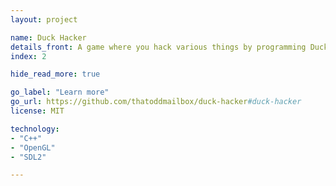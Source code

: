 ```yaml
---
layout: project

name: Duck Hacker
details_front: A game where you hack various things by programming DuckBots, small robots that run Lua code.
index: 2

hide_read_more: true

go_label: "Learn more"
go_url: https://github.com/thatoddmailbox/duck-hacker#duck-hacker
license: MIT

technology:
- "C++"
- "OpenGL"
- "SDL2"

---
```

